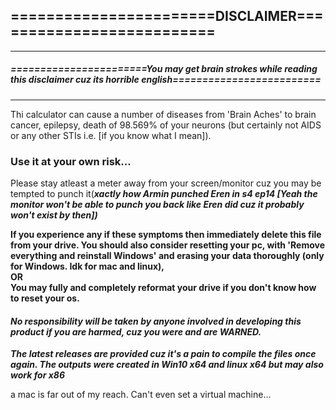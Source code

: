 ## =======================DISCLAIMER==========================  
---
##### =======================You may get brain strokes while reading this disclaimer cuz its horrible english=========================  
---
Thi calculator can cause a number of diseases from 'Brain Aches' to brain cancer, epilepsy, death of 98.569% of your neurons (but certainly not AIDS or any other STIs i.e. [if you know what I mean]).  
### Use it at your own risk...  

Please stay atleast a meter away from your screen/monitor cuz you may be tempted to punch it(***xactly how Armin punched Eren in s4 ep14 [Yeah the monitor won't be able to punch you back like Eren did cuz it probably won't exist by then])***  

**If you experience any if these symptoms then immediately delete this file from your drive. You should also consider resetting your pc, with 'Remove everything and reinstall Windows' and erasing your data thoroughly (only for Windows. Idk for mac and linux),  
OR  
You may fully and completely reformat your drive if you don't know how to reset your os.**  

#### ***No responsibility will be taken by anyone involved in developing this product if you are harmed, cuz you were and are WARNED.***  

***The latest releases are provided cuz it's a pain to compile the files once again. The outputs were created in Win10 x64 and linux x64 but may also work for x86***  

a mac is far out of my reach. Can't even set a virtual machine...
